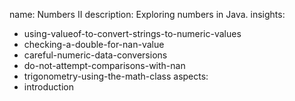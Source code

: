 name: Numbers II
description: Exploring numbers in Java.
insights:
  - using-valueof-to-convert-strings-to-numeric-values
  - checking-a-double-for-nan-value
  - careful-numeric-data-conversions
  - do-not-attempt-comparisons-with-nan
  - trigonometry-using-the-math-class
aspects:
  - introduction
